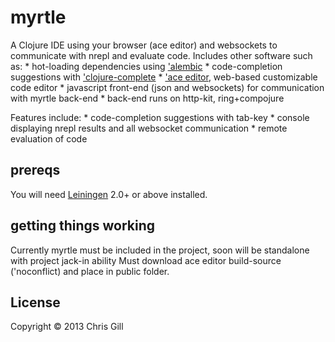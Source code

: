 # myrtle

A Clojure IDE using your browser (ace editor) and websockets to communicate with nrepl and evaluate code.
Includes other software such as:
	* hot-loading dependencies using ['alembic][1]
	* code-completion suggestions with ['clojure-complete][2]
	* ['ace editor][3], web-based customizable code editor
	* javascript front-end (json and websockets) for communication with myrtle back-end
	* back-end runs on http-kit, ring+compojure

Features include:
	* code-completion suggestions with tab-key
	* console displaying nrepl results and all websocket communication
	* remote evaluation of code

[1]: https://github.com/pallet/alembic
[2]: https://github.com/ninjudd/clojure-complete
[3]: https://github.com/ajaxorg/ace-builds

## prereqs

You will need [Leiningen][1] 2.0+ or above installed.

[1]: https://github.com/technomancy/leiningen


## getting things working

Currently myrtle must be included in the project, soon will be standalone with project jack-in ability
Must download ace editor build-source ('noconflict) and place in public folder.



## License

Copyright © 2013 Chris Gill
